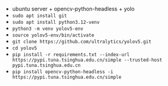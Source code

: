 - ubuntu server + opencv-python-headless + yolo
- ```sudo apt install git```
- ```sudo apt install python3.12-venv```
- ```python3 -m venv yolov5-env```
- ```source yolov5-env/bin/activate```
- ```git clone https://github.com/ultralytics/yolov5.git```
- ```cd yolov5```
- ```pip install -r requirements.txt --index-url https://pypi.tuna.tsinghua.edu.cn/simple --trusted-host pypi.tuna.tsinghua.edu.cn```
- ```pip install opencv-python-headless -i https://pypi.tuna.tsinghua.edu.cn/simple```